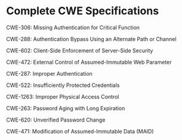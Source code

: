 

# Complete CWE Specifications

CWE-306: Missing Authentication for Critical Function

CWE-288: Authentication Bypass Using an Alternate Path or Channel

CWE-602: Client-Side Enforcement of Server-Side Security

CWE-472: External Control of Assumed-Immutable Web Parameter

CWE-287: Improper Authentication

CWE-522: Insufficiently Protected Credentials

CWE-1263: Improper Physical Access Control

CWE-263: Password Aging with Long Expiration

CWE-620: Unverified Password Change

CWE-471: Modification of Assumed-Immutable Data (MAID)